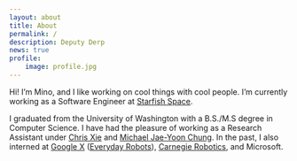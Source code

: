 ```yaml
---
layout: about
title: About
permalink: /
description: Deputy Derp
news: true
profile:
    image: profile.jpg
---
```



Hi! I’m Mino, and I like working on cool things with cool people. I’m currently working as a Software Engineer at [Starfish Space](https://www.starfishspace.com/).

I graduated from the University of Washington with a B.S./M.S degree in Computer Science. I have had the pleasure of working as a Research Assistant under [Chris Xie](https://chrisdxie.github.io/) and [Michael Jae-Yoon Chung](https://mjyc.github.io/). In the past, I also interned at [Google X](https://x.company/) ([Everyday Robots](https://everydayrobots.com/)), [Carnegie Robotics](https://www.carnegierobotics.com/), and Microsoft.